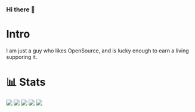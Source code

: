 ### Hi there 👋

<!--
**duckunix/duckunix** is a ✨ _special_ ✨ repository because its `README.md` (this file) appears on your GitHub profile.

Here are some ideas to get you started:

- 🔭 I’m currently working on ...
- 🌱 I’m currently learning ...
- 👯 I’m looking to collaborate on ...
- 🤔 I’m looking for help with ...
- 💬 Ask me about ...
- 📫 How to reach me: ...
- 😄 Pronouns: ...
- ⚡ Fun fact: ...
-->
# Intro
I am just a guy who likes OpenSource, and is lucky enough to earn a living supporing it.

# 📊 Stats
![](https://github-profile-summary-cards.vercel.app/api/cards/profile-details?username=duckunix&theme=radical)
![](https://github-profile-summary-cards.vercel.app/api/cards/repos-per-language?username=duckunix&theme=radical)
![](https://github-profile-summary-cards.vercel.app/api/cards/most-commit-language?username=duckunix&theme=radical)
![](https://github-profile-summary-cards.vercel.app/api/cards/stats?username=duckunix&theme=radical)
![](https://github-profile-summary-cards.vercel.app/api/cards/productive-time?username=duckunix&theme=radical)
